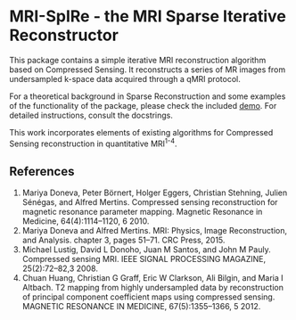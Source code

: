 # MRI-SpIRe - the MRI Sparse Iterative Reconstructor

This package contains a simple iterative MRI reconstruction algorithm based on Compressed Sensing.
It reconstructs a series of MR images from undersampled k-space data acquired through a qMRI protocol.

For a theoretical background in Sparse Reconstruction and some examples of the functionality of the 
package, please check the included [demo](https://github.com/victoser/mri-spire/blob/master/demo/Demo.ipynb). For detailed instructions, consult the docstrings.

This work incorporates elements of existing algorithms for Compressed Sensing reconstruction in quantitative MRI<sup>1-4</sup>.

## References
1. Mariya Doneva, Peter Börnert, Holger Eggers, Christian Stehning, Julien Sénégas, and Alfred Mertins. Compressed sensing reconstruction for magnetic resonance parameter mapping. Magnetic Resonance in Medicine, 64(4):1114–1120, 6 2010.
2. Mariya Doneva and Alfred Mertins. MRI: Physics, Image Reconstruction, and Analysis. chapter 3, pages 51–71. CRC Press, 2015.
2. Michael Lustig, David L Donoho, Juan M Santos, and John M Pauly. Compressed sensing MRI. IEEE SIGNAL PROCESSING MAGAZINE, 25(2):72–82,3 2008.
3. Chuan Huang, Christian G Graff, Eric W Clarkson, Ali Bilgin, and Maria I Altbach. T2 mapping from highly undersampled data by reconstruction of principal component coefficient maps using compressed sensing. MAGNETIC RESONANCE IN MEDICINE, 67(5):1355–1366, 5 2012.
